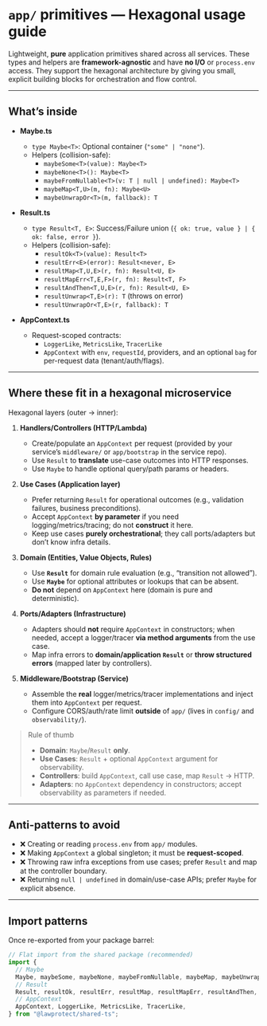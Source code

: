 # `app/` primitives — Hexagonal usage guide

Lightweight, **pure** application primitives shared across all services. These types and helpers are **framework-agnostic** and have **no I/O** or `process.env` access. They support the hexagonal architecture by giving you small, explicit building blocks for orchestration and flow control.

---

## What’s inside

- **Maybe.ts**
  - `type Maybe<T>`: Optional container (`"some" | "none"`).
  - Helpers (collision-safe):
    - `maybeSome<T>(value): Maybe<T>`
    - `maybeNone<T>(): Maybe<T>`
    - `maybeFromNullable<T>(v: T | null | undefined): Maybe<T>`
    - `maybeMap<T,U>(m, fn): Maybe<U>`
    - `maybeUnwrapOr<T>(m, fallback): T`

- **Result.ts**
  - `type Result<T, E>`: Success/Failure union (`{ ok: true, value } | { ok: false, error }`).
  - Helpers (collision-safe):
    - `resultOk<T>(value): Result<T>`
    - `resultErr<E>(error): Result<never, E>`
    - `resultMap<T,U,E>(r, fn): Result<U, E>`
    - `resultMapErr<T,E,F>(r, fn): Result<T, F>`
    - `resultAndThen<T,U,E>(r, fn): Result<U, E>`
    - `resultUnwrap<T,E>(r): T` (throws on error)
    - `resultUnwrapOr<T,E>(r, fallback): T`

- **AppContext.ts**
  - Request-scoped contracts:
    - `LoggerLike`, `MetricsLike`, `TracerLike`
    - `AppContext` with `env`, `requestId`, providers, and an optional `bag` for per-request data (tenant/auth/flags).

---

## Where these fit in a **hexagonal microservice**

Hexagonal layers (outer → inner):

1. **Handlers/Controllers (HTTP/Lambda)**  
   - Create/populate an `AppContext` per request (provided by your service’s `middleware/` or `app/bootstrap` in the service repo).  
   - Use `Result` to **translate** use-case outcomes into HTTP responses.  
   - Use `Maybe` to handle optional query/path params or headers.

2. **Use Cases (Application layer)**  
   - Prefer returning `Result` for operational outcomes (e.g., validation failures, business preconditions).  
   - Accept `AppContext` **by parameter** if you need logging/metrics/tracing; do not **construct** it here.  
   - Keep use cases **purely orchestrational**; they call ports/adapters but don’t know infra details.

3. **Domain (Entities, Value Objects, Rules)**  
   - Use **`Result`** for domain rule evaluation (e.g., “transition not allowed”).  
   - Use **`Maybe`** for optional attributes or lookups that can be absent.  
   - **Do not** depend on `AppContext` here (domain is pure and deterministic).

4. **Ports/Adapters (Infrastructure)**  
   - Adapters should **not** require `AppContext` in constructors; when needed, accept a logger/tracer **via method arguments** from the use case.  
   - Map infra errors to **domain/application `Result`** or **throw structured errors** (mapped later by controllers).

5. **Middleware/Bootstrap (Service)**  
   - Assemble the **real** logger/metrics/tracer implementations and inject them into `AppContext` per request.  
   - Configure CORS/auth/rate limit **outside** of `app/` (lives in `config/` and `observability/`).

> Rule of thumb  
> - **Domain**: `Maybe`/`Result` **only**.  
> - **Use Cases**: `Result` + optional `AppContext` argument for observability.  
> - **Controllers**: build `AppContext`, call use case, map `Result` → HTTP.  
> - **Adapters**: no `AppContext` dependency in constructors; accept observability as parameters if needed.

---

## Anti-patterns to avoid

- ❌ Creating or reading `process.env` from `app/` modules.  
- ❌ Making `AppContext` a global singleton; it must be **request-scoped**.  
- ❌ Throwing raw infra exceptions from use cases; prefer `Result` and map at the controller boundary.  
- ❌ Returning `null | undefined` in domain/use-case APIs; prefer `Maybe` for explicit absence.

---

## Import patterns

Once re-exported from your package barrel:

```ts
// Flat import from the shared package (recommended)
import {
  // Maybe
  Maybe, maybeSome, maybeNone, maybeFromNullable, maybeMap, maybeUnwrapOr,
  // Result
  Result, resultOk, resultErr, resultMap, resultMapErr, resultAndThen, resultUnwrap, resultUnwrapOr,
  // AppContext
  AppContext, LoggerLike, MetricsLike, TracerLike,
} from "@lawprotect/shared-ts";
